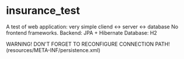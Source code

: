 # insurance_test
A test of web application: very simple cliend <-> server <-> database
No frontend frameworks.
Backend: JPA + Hibernate
Database: H2


WARNING! DON'T FORGET TO RECONFIGURE CONNECTION PATH! 
(resources/META-INF/persistence.xml)


